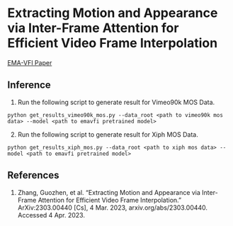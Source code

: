 # Extracting Motion and Appearance via Inter-Frame Attention for Efficient Video Frame Interpolation 

[EMA-VFI Paper](https://arxiv.org/abs/2303.00440)

## Inference

1. Run the following script to generate result for Vimeo90k MOS Data.

``` 
python get_results_vimeo90k_mos.py --data_root <path to vimeo90k mos data> --model <path to emavfi pretrained model> 
```
 
2. Run the following script to generate result for Xiph MOS Data.

``` 
python get_results_xiph_mos.py --data_root <path to xiph mos data> --model <path to emavfi pretrained model> 
```

## References

1. Zhang, Guozhen, et al. “Extracting Motion and Appearance via Inter-Frame Attention for Efficient Video Frame Interpolation.” ArXiv:2303.00440 [Cs], 4 Mar. 2023, arxiv.org/abs/2303.00440. Accessed 4 Apr. 2023.

